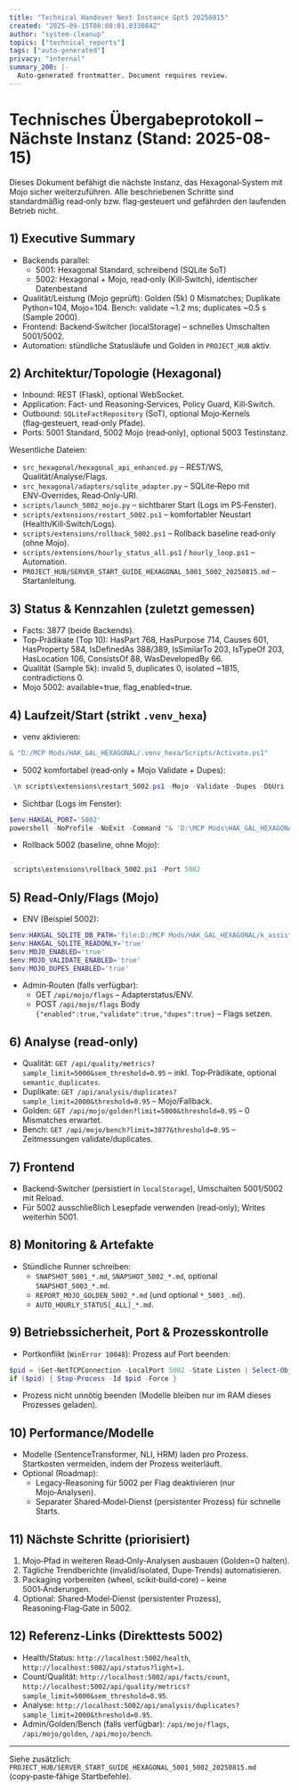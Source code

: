 ```yaml
---
title: "Technical Handover Next Instance Gpt5 20250815"
created: "2025-09-15T00:08:01.033084Z"
author: "system-cleanup"
topics: ["technical_reports"]
tags: ["auto-generated"]
privacy: "internal"
summary_200: |-
  Auto-generated frontmatter. Document requires review.
---
```


# Technisches Übergabeprotokoll – Nächste Instanz (Stand: 2025-08-15)

Dieses Dokument befähigt die nächste Instanz, das Hexagonal‑System mit Mojo sicher weiterzuführen. Alle beschriebenen Schritte sind standardmäßig read‑only bzw. flag‑gesteuert und gefährden den laufenden Betrieb nicht.

## 1) Executive Summary
- Backends parallel:
  - 5001: Hexagonal Standard, schreibend (SQLite SoT)
  - 5002: Hexagonal + Mojo, read‑only (Kill‑Switch), identischer Datenbestand
- Qualität/Leistung (Mojo geprüft): Golden (5k) 0 Mismatches; Duplikate Python=104, Mojo=104. Bench: validate ~1.2 ms; duplicates ~0.5 s (Sample 2000).
- Frontend: Backend‑Switcher (localStorage) – schnelles Umschalten 5001/5002.
- Automation: stündliche Statusläufe und Golden in `PROJECT_HUB` aktiv.

## 2) Architektur/Topologie (Hexagonal)
- Inbound: REST (Flask), optional WebSocket.
- Application: Fact‑ und Reasoning‑Services, Policy Guard, Kill‑Switch.
- Outbound: `SQLiteFactRepository` (SoT), optional Mojo‑Kernels (flag‑gesteuert, read‑only Pfade).
- Ports: 5001 Standard, 5002 Mojo (read‑only), optional 5003 Testinstanz.

Wesentliche Dateien:
- `src_hexagonal/hexagonal_api_enhanced.py` – REST/WS, Qualität/Analyse/Flags.
- `src_hexagonal/adapters/sqlite_adapter.py` – SQLite‑Repo mit ENV‑Overrides, Read‑Only‑URI.
- `scripts/launch_5002_mojo.py` – sichtbarer Start (Logs im PS‑Fenster).
- `scripts/extensions/restart_5002.ps1` – komfortabler Neustart (Health/Kill‑Switch/Logs).
- `scripts/extensions/rollback_5002.ps1` – Rollback baseline read‑only (ohne Mojo).
- `scripts/extensions/hourly_status_all.ps1` / `hourly_loop.ps1` – Automation.
- `PROJECT_HUB/SERVER_START_GUIDE_HEXAGONAL_5001_5002_20250815.md` – Startanleitung.

## 3) Status & Kennzahlen (zuletzt gemessen)
- Facts: 3877 (beide Backends).
- Top‑Prädikate (Top 10): HasPart 768, HasPurpose 714, Causes 601, HasProperty 584, IsDefinedAs 388/389, IsSimilarTo 203, IsTypeOf 203, HasLocation 106, ConsistsOf 88, WasDevelopedBy 66.
- Qualität (Sample 5k): invalid 5, duplicates 0, isolated ~1815, contradictions 0.
- Mojo 5002: available=true, flag_enabled=true.

## 4) Laufzeit/Start (strikt `.venv_hexa`)
- venv aktivieren:
```powershell
& "D:/MCP Mods/HAK_GAL_HEXAGONAL/.venv_hexa/Scripts/Activate.ps1"
```
- 5002 komfortabel (read‑only + Mojo Validate + Dupes):
```powershell
.\n scripts\extensions\restart_5002.ps1 -Mojo -Validate -Dupes -DbUri 'file:D:/MCP Mods/HAK_GAL_HEXAGONAL/k_assistant.db?mode=ro&cache=shared' -Port 5002 -HealthTimeoutSec 120
```
- Sichtbar (Logs im Fenster):
```powershell
$env:HAKGAL_PORT='5002'
powershell -NoProfile -NoExit -Command "& 'D:\MCP Mods\HAK_GAL_HEXAGONAL\.venv_hexa\Scripts\python.exe' 'D:\MCP Mods\HAK_GAL_HEXAGONAL\scripts\launch_5002_mojo.py'"
```
- Rollback 5002 (baseline, ohne Mojo):
```powershell
.
 scripts\extensions\rollback_5002.ps1 -Port 5002
```

## 5) Read‑Only/Flags (Mojo)
- ENV (Beispiel 5002):
```powershell
$env:HAKGAL_SQLITE_DB_PATH='file:D:/MCP Mods/HAK_GAL_HEXAGONAL/k_assistant.db?mode=ro&cache=shared'
$env:HAKGAL_SQLITE_READONLY='true'
$env:MOJO_ENABLED='true'
$env:MOJO_VALIDATE_ENABLED='true'
$env:MOJO_DUPES_ENABLED='true'
```
- Admin‑Routen (falls verfügbar):
  - GET `/api/mojo/flags` – Adapterstatus/ENV.
  - POST `/api/mojo/flags` Body `{"enabled":true,"validate":true,"dupes":true}` – Flags setzen.

## 6) Analyse (read‑only)
- Qualität: `GET /api/quality/metrics?sample_limit=5000&sem_threshold=0.95` – inkl. Top‑Prädikate, optional `semantic_duplicates`.
- Duplikate: `GET /api/analysis/duplicates?sample_limit=2000&threshold=0.95` – Mojo/Fallback.
- Golden: `GET /api/mojo/golden?limit=5000&threshold=0.95` – 0 Mismatches erwartet.
- Bench: `GET /api/mojo/bench?limit=3877&threshold=0.95` – Zeitmessungen validate/duplicates.

## 7) Frontend
- Backend‑Switcher (persistiert in `localStorage`), Umschalten 5001/5002 mit Reload.
- Für 5002 ausschließlich Lesepfade verwenden (read‑only); Writes weiterhin 5001.

## 8) Monitoring & Artefakte
- Stündliche Runner schreiben:
  - `SNAPSHOT_5001_*.md`, `SNAPSHOT_5002_*.md`, optional `SNAPSHOT_5003_*.md`.
  - `REPORT_MOJO_GOLDEN_5002_*.md` (und optional `*_5003_.md`).
  - `AUTO_HOURLY_STATUS[_ALL]_*.md`.

## 9) Betriebssicherheit, Port & Prozesskontrolle
- Portkonflikt (`WinError 10048`): Prozess auf Port beenden:
```powershell
$pid = (Get-NetTCPConnection -LocalPort 5002 -State Listen | Select-Object -First 1 -ExpandProperty OwningProcess)
if ($pid) { Stop-Process -Id $pid -Force }
```
- Prozess nicht unnötig beenden (Modelle bleiben nur im RAM dieses Prozesses geladen).

## 10) Performance/Modelle
- Modelle (SentenceTransformer, NLI, HRM) laden pro Prozess. Startkosten vermeiden, indem der Prozess weiterläuft.
- Optional (Roadmap):
  - Legacy‑Reasoning für 5002 per Flag deaktivieren (nur Mojo‑Analysen).
  - Separater Shared‑Model‑Dienst (persistenter Prozess) für schnelle Starts.

## 11) Nächste Schritte (priorisiert)
1) Mojo‑Pfad in weiteren Read‑Only‑Analysen ausbauen (Golden=0 halten).
2) Tägliche Trendberichte (invalid/isolated, Dupe‑Trends) automatisieren.
3) Packaging vorbereiten (wheel, scikit‑build‑core) – keine 5001‑Änderungen.
4) Optional: Shared‑Model‑Dienst (persistenter Prozess), Reasoning‑Flag‑Gate in 5002.

## 12) Referenz‑Links (Direkttests 5002)
- Health/Status: `http://localhost:5002/health`, `http://localhost:5002/api/status?light=1`.
- Count/Qualität: `http://localhost:5002/api/facts/count`, `http://localhost:5002/api/quality/metrics?sample_limit=5000&sem_threshold=0.95`.
- Analyse: `http://localhost:5002/api/analysis/duplicates?sample_limit=2000&threshold=0.95`.
- Admin/Golden/Bench (falls verfügbar): `/api/mojo/flags`, `/api/mojo/golden`, `/api/mojo/bench`.

---
Siehe zusätzlich: `PROJECT_HUB/SERVER_START_GUIDE_HEXAGONAL_5001_5002_20250815.md` (copy‑paste‑fähige Startbefehle).
